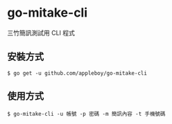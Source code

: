 # go-mitake-cli

三竹簡訊測試用 CLI 程式

## 安裝方式

```
$ go get -u github.com/appleboy/go-mitake-cli
```

## 使用方式

```
$ go-mitake-cli -u 帳號 -p 密碼 -m 簡訊內容 -t 手機號碼
```
